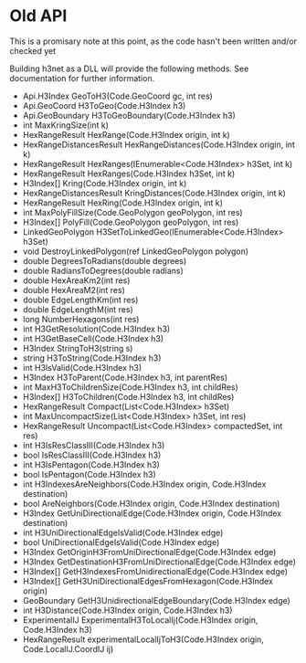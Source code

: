 # Old API

This is a promisary note at this point, as the code hasn't
been written and/or checked yet

Building h3net as a DLL will provide the following methods.
See documentation for further information.

- Api.H3Index GeoToH3(Code.GeoCoord gc, int res)
- Api.GeoCoord H3ToGeo(Code.H3Index h3)
- Api.GeoBoundary H3ToGeoBoundary(Code.H3Index h3)
- int MaxKringSize(int k)
- HexRangeResult HexRange(Code.H3Index origin, int k)
- HexRangeDistancesResult HexRangeDistances(Code.H3Index origin, int k)
- HexRangeResult HexRanges(IEnumerable<Code.H3Index> h3Set, int k)
- HexRangeResult HexRanges(Code.H3Index h3Set, int k)
- H3Index[] Kring(Code.H3Index origin, int k)
- HexRangeDistancesResult KringDistances(Code.H3Index origin, int k)
- HexRangeResult HexRing(Code.H3Index origin, int k)
- int MaxPolyFillSize(Code.GeoPolygon geoPolygon, int res)
- H3Index[] PolyFill(Code.GeoPolygon geoPolygon, int res)
- LinkedGeoPolygon H3SetToLinkedGeo(IEnumerable<Code.H3Index> h3Set)
- void DestroyLinkedPolygon(ref LinkedGeoPolygon polygon)
- double DegreesToRadians(double degrees)
- double RadiansToDegrees(double radians)
- double HexAreaKm2(int res)
- double HexAreaM2(int res)
- double EdgeLengthKm(int res)
- double EdgeLengthM(int res)
- long NumberHexagons(int res)
- int H3GetResolution(Code.H3Index h3)
- int H3GetBaseCell(Code.H3Index h3)
- H3Index StringToH3(string s)
- string H3ToString(Code.H3Index h3)
- int H3IsValid(Code.H3Index h3)
- H3Index H3ToParent(Code.H3Index h3, int parentRes)
- int MaxH3ToChildrenSize(Code.H3Index h3, int childRes)
- H3Index[] H3ToChildren(Code.H3Index h3, int childRes)
- HexRangeResult Compact(List<Code.H3Index> h3Set)
- int MaxUncompactSize(List<Code.H3Index> h3Set, int res)
- HexRangeResult Uncompact(List<Code.H3Index> compactedSet, int res)
- int H3IsResClassIII(Code.H3Index h3)
- bool IsResClassIII(Code.H3Index h3)
- int H3IsPentagon(Code.H3Index h3)
- bool IsPentagon(Code.H3Index h3)
- int H3IndexesAreNeighbors(Code.H3Index origin, Code.H3Index destination)
- bool AreNeighbors(Code.H3Index origin, Code.H3Index destination)
- H3Index GetUniDirectionalEdge(Code.H3Index origin, Code.H3Index destination)
- int H3UniDirectionalEdgeIsValid(Code.H3Index edge)
- bool UniDirectionalEdgeIsValid(Code.H3Index edge)
- H3Index GetOriginH3FromUniDirectionalEdge(Code.H3Index edge)
- H3Index GetDestinationH3FromUniDirectionalEdge(Code.H3Index edge)
- H3Index[] GetH3IndexesFromUnidirectionalEdge(Code.H3Index edge)
- H3Index[] GetH3UniDirectionalEdgesFromHexagon(Code.H3Index origin)
- GeoBoundary GetH3UnidirectionalEdgeBoundary(Code.H3Index edge)
- int H3Distance(Code.H3Index origin, Code.H3Index h3)
- ExperimentalIJ ExperimentalH3ToLocalIj(Code.H3Index origin, Code.H3Index h3)
- HexRangeResult experimentalLocalIjToH3(Code.H3Index origin, Code.LocalIJ.CoordIJ ij)
